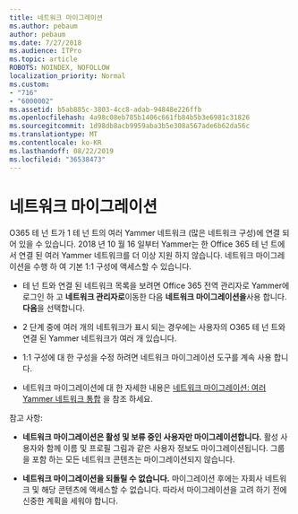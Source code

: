 ```yaml
---
title: 네트워크 마이그레이션
ms.author: pebaum
author: pebaum
ms.date: 7/27/2018
ms.audience: ITPro
ms.topic: article
ROBOTS: NOINDEX, NOFOLLOW
localization_priority: Normal
ms.custom:
- "716"
- "6000002"
ms.assetid: b5ab885c-3803-4cc8-adab-94848e226ffb
ms.openlocfilehash: 4a98c08eb785b1406c661fb84b5b3e6981c31826
ms.sourcegitcommit: 1d98db8acb9959aba3b5e308a567ade6b62da56c
ms.translationtype: MT
ms.contentlocale: ko-KR
ms.lasthandoff: 08/22/2019
ms.locfileid: "36538473"
---
```

# <a name="network-migration"></a>네트워크 마이그레이션

O365 테 넌 트가 1 테 넌 트의 여러 Yammer 네트워크 (많은 네트워크 구성)에 연결 되어 있을 수 있습니다. 2018 년 10 월 16 일부터 Yammer는 한 Office 365 테 넌 트에서 연결 된 여러 Yammer 네트워크를 더 이상 지원 하지 않습니다. 네트워크 마이그레이션을 수행 하 여 기본 1:1 구성에 액세스할 수 있습니다.
  
- 테 넌 트와 연결 된 네트워크 목록을 보려면 Office 365 전역 관리자로 Yammer에 로그인 하 고 **네트워크 관리자로**이동한 다음 **네트워크 마이그레이션을**사용 합니다. 
            **다음**을 선택합니다.

- 2 단계 중에 여러 개의 네트워크가 표시 되는 경우에는 사용자의 O365 테 넌 트와 연결 된 Yammer 네트워크가 여러 개 있습니다.

- 1:1 구성에 대 한 구성을 수정 하려면 네트워크 마이그레이션 도구를 계속 사용 합니다.

- 네트워크 마이그레이션에 대 한 자세한 내용은 [네트워크 마이그레이션: 여러 Yammer 네트워크 통합](https://support.office.com/article/a22c1b20-9231-4ce2-a916-392b1056d002) 을 참조 하세요.

참고 사항:
  
- **네트워크 마이그레이션은 활성 및 보류 중인 사용자만 마이그레이션합니다.** 활성 사용자와 함께 이름 및 프로필 그림과 같은 사용자 정보도 마이그레이션됩니다. 그룹을 포함 하는 모든 네트워크 콘텐츠는 마이그레이션되지 않습니다.

- **네트워크 마이그레이션을 되돌릴 수 없습니다.** 마이그레이션 후에는 자회사 네트워크 및 해당 콘텐츠에 액세스할 수 없습니다. 따라서 마이그레이션을 고려 하기 전에 신중한 계획을 세워야 합니다.
